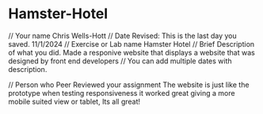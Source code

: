 # Hamster-Hotel
// Your name 
Chris Wells-Hott
 // Date Revised: This is the last day you saved. 
11/1/2024
 // Exercise or Lab name 
Hamster Hotel
 // Brief Description of what you did. 
Made a responive website that displays a website that was designed by front end developers
 // You can add multiple dates with description.


// Person who Peer Reviewed your assignment
The website is just like the prototype when testing responsiveness it worked great giving a more mobile suited view or tablet, Its all great!
